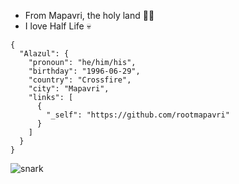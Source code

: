 - From Mapavri, the holy land 🤘🏼
- I love Half Life 💀

```
{
  "Alazul": {
    "pronoun": "he/him/his",
    "birthday": "1996-06-29",
    "country": "Crossfire",
    "city": "Mapavri",
    "links": [
      {
        "_self": "https://github.com/rootmapavri"
      }
    ]
  }
}
```

![snark](https://github.com/user-attachments/assets/0fbe5ad1-2a22-4c5c-a1a9-6304cbb3ba26)
